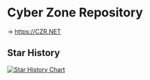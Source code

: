 # Cyber Zone Repository
-> https://CZR.NET
## Star History

[![Star History Chart](https://api.star-history.com/svg?repos=CyberZoneRepository/CyberZoneRepository.GitHub.IO&type=Date)](https://www.star-history.com/#CyberZoneRepository/CyberZoneRepository.GitHub.IO&Date)
